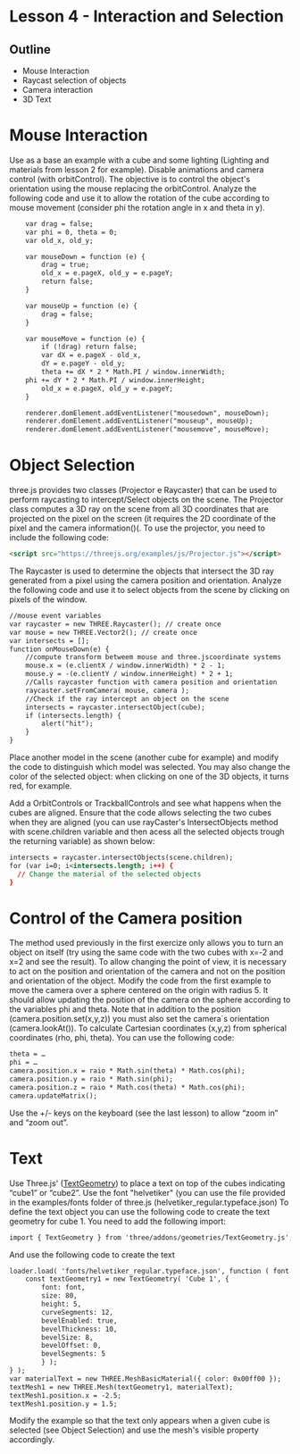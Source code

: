 # Lesson 4 - Interaction and Selection

## Outline
* Mouse Interaction
* Raycast selection of objects 
* Camera interaction
* 3D Text

# Mouse Interaction
Use as a base an example with a cube and some lighting (Lighting and materials from lesson 2 for example). Disable animations and camera control (with orbitControl).
The objective is to control the object's orientation using the mouse replacing the orbitControl.
Analyze the following code and use it to allow the rotation of the cube according to mouse movement (consider phi the rotation angle in x and theta in y).
``` html
    var drag = false;
    var phi = 0, theta = 0;
    var old_x, old_y;

    var mouseDown = function (e) {
        drag = true;
        old_x = e.pageX, old_y = e.pageY;
        return false;
    }

    var mouseUp = function (e) {
        drag = false;
    }

    var mouseMove = function (e) {
        if (!drag) return false;
        var dX = e.pageX - old_x,
        dY = e.pageY - old_y;
        theta += dX * 2 * Math.PI / window.innerWidth;
	phi += dY * 2 * Math.PI / window.innerHeight;
        old_x = e.pageX, old_y = e.pageY;
    }

    renderer.domElement.addEventListener("mousedown", mouseDown);
    renderer.domElement.addEventListener("mouseup", mouseUp);
    renderer.domElement.addEventListener("mousemove", mouseMove);
``` 

# Object Selection
three.js provides two classes (Projector e Raycaster) that can be used to perform raycasting to intercept/Select objects on the scene.
The Projector class computes a 3D ray on the scene from all 3D coordinates that are projected on the pixel on the screen (it requires the 2D coordinate of the pixel and the camera information()(. To use the projector, you need to include the following code: 
``` html
<script src="https://threejs.org/examples/js/Projector.js"></script>
``` 
The Raycaster is used to determine the objects that intersect the 3D ray generated from a pixel using the camera position and orientation.
Analyze the following code and use it to select objects from the scene by clicking on pixels of the window.
``` html
//mouse event variables
var raycaster = new THREE.Raycaster(); // create once
var mouse = new THREE.Vector2(); // create once
var intersects = [];
function onMouseDown(e) {
	//compute transform betweem mouse and three.jscoordinate systems
	mouse.x = (e.clientX / window.innerWidth) * 2 - 1;
	mouse.y = -(e.clientY / window.innerHeight) * 2 + 1;
	//Calls raycaster function with camera position and orientation
	raycaster.setFromCamera( mouse, camera );
	//Check if the ray intercept an object on the scene
	intersects = raycaster.intersectObject(cube);
	if (intersects.length) {
		alert("hit");
	}
}
``` 
Place another model in the scene (another cube for example) and modify the code to distinguish which model was selected. You may also change the color of the selected object: when clicking on one of the 3D objects, it turns red, for example.

Add a OrbitControls or TrackballControls and see what happens when the cubes are aligned. Ensure that the code allows selecting the two cubes when 
they are aligned (you can use rayCaster's IntersectObjects method with scene.children variable and then acess all the selected objects trough the returning variable) as shown below:
``` html
intersects = raycaster.intersectObjects(scene.children);
for (var i=0; i<intersects.length; i++) {
  // Change the material of the selected objects
}
``` 

# Control of the Camera position
The method used previously in the first exercize only allows you to turn an object on itself (try using the same code with the two cubes with x=-2 and x=2 and see the result).
To allow changing the point of view, it is necessary to act on the position and orientation of the camera and not on the position and orientation of the object.
Modify the code from the first example to move the camera over a sphere centered on the origin with radius 5. It should allow updating the position of the camera on the sphere according to the variables phi and theta. Note that in addition to the position (camera.position.set(x,y,z)) you must also set the camera´s orientation (camera.lookAt()). To calculate Cartesian coordinates (x,y,z) from spherical coordinates (rho, phi, theta).
You can use the following code:
``` html
theta = …
phi = …
camera.position.x = raio * Math.sin(theta) * Math.cos(phi);
camera.position.y = raio * Math.sin(phi);
camera.position.z = raio * Math.cos(theta) * Math.cos(phi);
camera.updateMatrix();
``` 
Use the +/- keys on the keyboard (see the last lesson) to allow “zoom in” and “zoom out”.

# Text
Use Three.js' ([TextGeometry](https://threejs.org/docs/#examples/en/geometries/TextGeometry)) to place a text on top of the cubes indicating “cube1” or “cube2”. Use the font "helvetiker" (you can use the file provided in the examples/fonts folder of three.js (helvetiker_regular.typeface.json) To define the text object you can use the following code to create the text geometry for cube 1. You need to add the following import:
``` html
import { TextGeometry } from 'three/addons/geometries/TextGeometry.js';
```
And use the following code to create the text
``` html
loader.load( 'fonts/helvetiker_regular.typeface.json', function ( font ) {
	const textGeometry1 = new TextGeometry( 'Cube 1', {
		font: font,
		size: 80,
		height: 5,
		curveSegments: 12,
		bevelEnabled: true,
		bevelThickness: 10,
		bevelSize: 8,
		bevelOffset: 0,
		bevelSegments: 5
		} );
} );
var materialText = new THREE.MeshBasicMaterial({ color: 0x00ff00 });
textMesh1 = new THREE.Mesh(textGeometry1, materialText);
textMesh1.position.x = -2.5;
textMesh1.position.y = 1.5;
``` 
Modify the example so that the text only appears when a given cube is selected (see Object Selection) and use the mesh's visible property accordingly.
